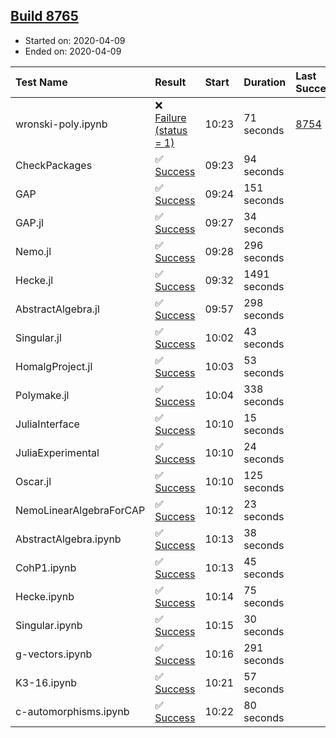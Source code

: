 ## [Build 8765](https://oscarci.mathematik.uni-kl.de/job/oscar/8765/)

* Started on: 2020-04-09
* Ended on: 2020-04-09

| Test Name    | Result | Start | Duration | Last Success | First Failure |
|:-------------|:-------|:------|:---------|:-------------|:--------------|
| wronski-poly.ipynb | ❌ [Failure (status = 1)](https://oscarci.mathematik.uni-kl.de/job/oscar/8765/artifact/logs/build-8765/wronski-poly.ipynb.log) | 10:23 | 71 seconds | [8754](https://oscarci.mathematik.uni-kl.de/job/oscar/8754/) | [8755](https://oscarci.mathematik.uni-kl.de/job/oscar/8755/) |
| CheckPackages | ✅ [Success](https://oscarci.mathematik.uni-kl.de/job/oscar/8765/artifact/logs/build-8765/CheckPackages.log) | 09:23 | 94 seconds |  |  |
| GAP | ✅ [Success](https://oscarci.mathematik.uni-kl.de/job/oscar/8765/artifact/logs/build-8765/GAP.log) | 09:24 | 151 seconds |  |  |
| GAP.jl | ✅ [Success](https://oscarci.mathematik.uni-kl.de/job/oscar/8765/artifact/logs/build-8765/GAP.jl.log) | 09:27 | 34 seconds |  |  |
| Nemo.jl | ✅ [Success](https://oscarci.mathematik.uni-kl.de/job/oscar/8765/artifact/logs/build-8765/Nemo.jl.log) | 09:28 | 296 seconds |  |  |
| Hecke.jl | ✅ [Success](https://oscarci.mathematik.uni-kl.de/job/oscar/8765/artifact/logs/build-8765/Hecke.jl.log) | 09:32 | 1491 seconds |  |  |
| AbstractAlgebra.jl | ✅ [Success](https://oscarci.mathematik.uni-kl.de/job/oscar/8765/artifact/logs/build-8765/AbstractAlgebra.jl.log) | 09:57 | 298 seconds |  |  |
| Singular.jl | ✅ [Success](https://oscarci.mathematik.uni-kl.de/job/oscar/8765/artifact/logs/build-8765/Singular.jl.log) | 10:02 | 43 seconds |  |  |
| HomalgProject.jl | ✅ [Success](https://oscarci.mathematik.uni-kl.de/job/oscar/8765/artifact/logs/build-8765/HomalgProject.jl.log) | 10:03 | 53 seconds |  |  |
| Polymake.jl | ✅ [Success](https://oscarci.mathematik.uni-kl.de/job/oscar/8765/artifact/logs/build-8765/Polymake.jl.log) | 10:04 | 338 seconds |  |  |
| JuliaInterface | ✅ [Success](https://oscarci.mathematik.uni-kl.de/job/oscar/8765/artifact/logs/build-8765/JuliaInterface.log) | 10:10 | 15 seconds |  |  |
| JuliaExperimental | ✅ [Success](https://oscarci.mathematik.uni-kl.de/job/oscar/8765/artifact/logs/build-8765/JuliaExperimental.log) | 10:10 | 24 seconds |  |  |
| Oscar.jl | ✅ [Success](https://oscarci.mathematik.uni-kl.de/job/oscar/8765/artifact/logs/build-8765/Oscar.jl.log) | 10:10 | 125 seconds |  |  |
| NemoLinearAlgebraForCAP | ✅ [Success](https://oscarci.mathematik.uni-kl.de/job/oscar/8765/artifact/logs/build-8765/NemoLinearAlgebraForCAP.log) | 10:12 | 23 seconds |  |  |
| AbstractAlgebra.ipynb | ✅ [Success](https://oscarci.mathematik.uni-kl.de/job/oscar/8765/artifact/logs/build-8765/AbstractAlgebra.ipynb.log) | 10:13 | 38 seconds |  |  |
| CohP1.ipynb | ✅ [Success](https://oscarci.mathematik.uni-kl.de/job/oscar/8765/artifact/logs/build-8765/CohP1.ipynb.log) | 10:13 | 45 seconds |  |  |
| Hecke.ipynb | ✅ [Success](https://oscarci.mathematik.uni-kl.de/job/oscar/8765/artifact/logs/build-8765/Hecke.ipynb.log) | 10:14 | 75 seconds |  |  |
| Singular.ipynb | ✅ [Success](https://oscarci.mathematik.uni-kl.de/job/oscar/8765/artifact/logs/build-8765/Singular.ipynb.log) | 10:15 | 30 seconds |  |  |
| g-vectors.ipynb | ✅ [Success](https://oscarci.mathematik.uni-kl.de/job/oscar/8765/artifact/logs/build-8765/g-vectors.ipynb.log) | 10:16 | 291 seconds |  |  |
| K3-16.ipynb | ✅ [Success](https://oscarci.mathematik.uni-kl.de/job/oscar/8765/artifact/logs/build-8765/K3-16.ipynb.log) | 10:21 | 57 seconds |  |  |
| c-automorphisms.ipynb | ✅ [Success](https://oscarci.mathematik.uni-kl.de/job/oscar/8765/artifact/logs/build-8765/c-automorphisms.ipynb.log) | 10:22 | 80 seconds |  |  |
